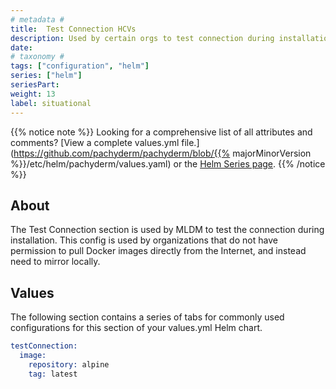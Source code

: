 ```yaml
---
# metadata # 
title:  Test Connection HCVs
description: Used by certain orgs to test connection during installation of Pachyderm.
date: 
# taxonomy #
tags: ["configuration", "helm"]
series: ["helm"]
seriesPart:
weight: 13
label: situational
---
```


{{% notice note %}}
Looking for a comprehensive list of all attributes and comments? [View a complete values.yml file.](https://github.com/pachyderm/pachyderm/blob/{{% majorMinorVersion %}}/etc/helm/pachyderm/values.yaml) or the [Helm Series page](/series/helm).
{{% /notice %}}

## About 

The Test Connection section is used by MLDM to test the connection during installation. This config is used by organizations that do not have permission to pull Docker images directly from the Internet, and instead need to mirror locally. 

## Values

The following section contains a series of tabs for commonly used configurations for this section of your values.yml Helm chart. 


```s
testConnection:
  image:
    repository: alpine
    tag: latest
```
